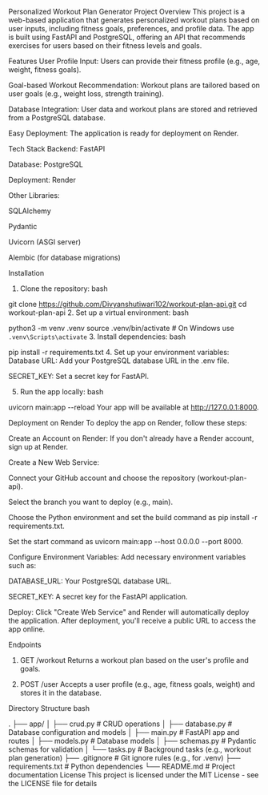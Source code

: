 Personalized Workout Plan Generator
Project Overview
This project is a web-based application that generates personalized workout plans based on user inputs, including fitness goals, preferences, and profile data. The app is built using FastAPI and PostgreSQL, offering an API that recommends exercises for users based on their fitness levels and goals.

Features
User Profile Input: Users can provide their fitness profile (e.g., age, weight, fitness goals).

Goal-based Workout Recommendation: Workout plans are tailored based on user goals (e.g., weight loss, strength training).

Database Integration: User data and workout plans are stored and retrieved from a PostgreSQL database.

Easy Deployment: The application is ready for deployment on Render.

Tech Stack
Backend: FastAPI

Database: PostgreSQL

Deployment: Render

Other Libraries:

SQLAlchemy

Pydantic

Uvicorn (ASGI server)

Alembic (for database migrations)

Installation
1. Clone the repository:
bash

git clone https://github.com/Divyanshutiwari102/workout-plan-api.git
cd workout-plan-api
2. Set up a virtual environment:
bash

python3 -m venv .venv
source .venv/bin/activate  # On Windows use `.venv\Scripts\activate`
3. Install dependencies:
bash

pip install -r requirements.txt
4. Set up your environment variables:
Database URL: Add your PostgreSQL database URL in the .env file.

SECRET_KEY: Set a secret key for FastAPI.

5. Run the app locally:
bash

uvicorn main:app --reload
Your app will be available at http://127.0.0.1:8000.

Deployment on Render
To deploy the app on Render, follow these steps:

Create an Account on Render: If you don't already have a Render account, sign up at Render.

Create a New Web Service:

Connect your GitHub account and choose the repository (workout-plan-api).

Select the branch you want to deploy (e.g., main).

Choose the Python environment and set the build command as pip install -r requirements.txt.

Set the start command as uvicorn main:app --host 0.0.0.0 --port 8000.

Configure Environment Variables: Add necessary environment variables such as:

DATABASE_URL: Your PostgreSQL database URL.

SECRET_KEY: A secret key for the FastAPI application.

Deploy: Click "Create Web Service" and Render will automatically deploy the application. After deployment, you'll receive a public URL to access the app online.

Endpoints
1. GET /workout
Returns a workout plan based on the user's profile and goals.

2. POST /user
Accepts a user profile (e.g., age, fitness goals, weight) and stores it in the database.

Directory Structure
bash

.
├── app/
│   ├── crud.py            # CRUD operations
│   ├── database.py        # Database configuration and models
│   ├── main.py            # FastAPI app and routes
│   ├── models.py          # Database models
│   ├── schemas.py         # Pydantic schemas for validation
│   └── tasks.py           # Background tasks (e.g., workout plan generation)
├── .gitignore             # Git ignore rules (e.g., for .venv)
├── requirements.txt       # Python dependencies
└── README.md              # Project documentation
License
This project is licensed under the MIT License - see the LICENSE file for details
